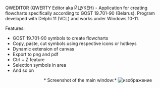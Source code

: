 QWEDITOR (QWERTY Editor aka ЙЦУКЕН) - Application for creating flowcharts specifically
according to GOST 19.701-90 (Belarus). Program developed with Delphi 11 (VCL) and works under Windows 10-11.

Features:

- GOST 19.701-90 symbols to create flowcharts
- Copy, paste, cut symbols using respective icons or hotkeys
- Dynamic extension of canvas
- Export to png and pdf
- Ctrl + Z feature
- Selection symbols in area
- And so on





                               * Screenshot of the main window:*
![изображение](https://github.com/Mishanya00/QWERTY-Editor/assets/116641987/6e5cefa8-65a6-4cba-b9c6-a98a1982b4fd)
